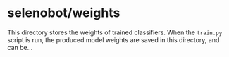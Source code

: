 # selenobot/weights

This directory stores the weights of trained classifiers. When the `train.py` script is run, the produced model weights are saved in this directory, and can be...